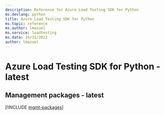 ```yaml
---
description: Reference for Azure Load Testing SDK for Python
ms.devlang: python
title: Azure Load Testing SDK for Python
ms.topic: reference
ms.author: lmazuel
ms.service: loadtesting
ms.data: 10/31/2022
author: lmazuel
---
```

# Azure Load Testing SDK for Python - latest

## Management packages - latest
[!INCLUDE [mgmt-packages](load-testing-mgmt-index.md)]